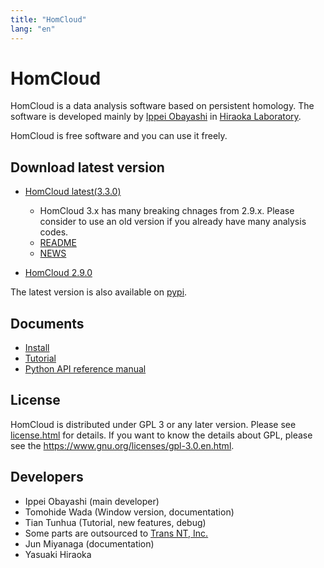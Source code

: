 ```yaml
---
title: "HomCloud"
lang: "en"
---
```


# HomCloud

HomCloud is a data analysis software based on persistent homology.
The software is developed 
mainly by [Ippei Obayashi](https://i-obayashi.info/)
in [Hiraoka Laboratory](https://aip.riken.jp/labs/generic_tech/topology_data_anl/?lang=en).

HomCloud is free software and you can use it freely.

## <a name="download"> Download latest version

* [HomCloud latest(3.3.0)](download/homcloud-3.3.0.tar.gz)
  * HomCloud 3.x has many breaking chnages from 2.9.x. Please consider to use an old version
    if you already have many analysis codes.
  * [README](download/README)
  * [NEWS](download/NEWS)

* [HomCloud 2.9.0](download/homcloud-2.9.0.tar.gz)

The latest version is also available on [pypi](https://pypi.org/project/homcloud/).

## Documents

* [Install](how-to-install.en.html)
* [Tutorial](basic-usage.en.html)
* [Python API reference manual](python-api/)

## License

HomCloud is distributed under GPL 3 or any later version.
Please see [license.html](license.html) for details.
If you want to know the details about GPL, please 
see the <https://www.gnu.org/licenses/gpl-3.0.en.html>.

## Developers

* Ippei Obayashi (main developer)
* Tomohide Wada (Window version, documentation)
* Tian Tunhua (Tutorial, new features, debug)
* Some parts are outsourced to [Trans NT, Inc.](http://www.trans-nt.com/)
* Jun Miyanaga (documentation)
* Yasuaki Hiraoka
